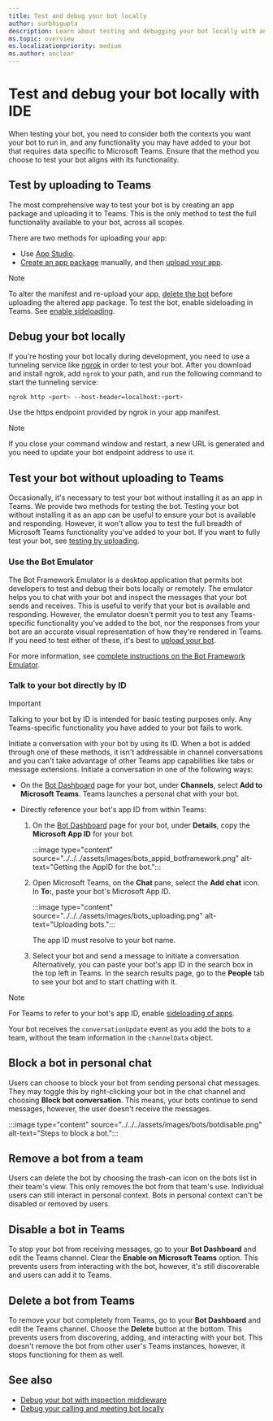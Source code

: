 ```yaml
---
title: Test and debug your bot locally
author: surbhigupta
description: Learn about testing and debugging your bot locally with an IDE within Teams environment via sideloading and more
ms.topic: overview
ms.localizationpriority: medium
ms.author: anclear
---
```


# Test and debug your bot locally with IDE

When testing your bot, you need to consider both the contexts you want your bot to run in, and any functionality you may have added to your bot that requires data specific to Microsoft Teams. Ensure that the method you choose to test your bot aligns with its functionality.

## Test by uploading to Teams

The most comprehensive way to test your bot is by creating an app package and uploading it to Teams. This is the only method to test the full functionality available to your bot, across all scopes.

There are two methods for uploading your app:

* Use [App Studio](~/concepts/build-and-test/app-studio-overview.md).
* [Create an app package](~/concepts/build-and-test/apps-package.md) manually, and then [upload your app](~/concepts/deploy-and-publish/apps-upload.md).

> [!NOTE]
> To alter the manifest and re-upload your app, [delete the bot](#delete-a-bot-from-teams) before uploading the altered app package.
> To test the bot, enable sideloading in Teams. See [enable sideloading](/microsoftteams/platform/concepts/build-and-test/prepare-your-o365-tenant#enable-custom-teams-apps-and-turn-on-custom-app-uploading).

## Debug your bot locally

If you're hosting your bot locally during development, you need to use a tunneling service like [ngrok](https://ngrok.com/) in order to test your bot. After you download and install ngrok, add `ngrok` to your path, and run the following command to start the tunneling service:

```bash
ngrok http <port> --host-header=localhost:<port>
```

Use the https endpoint provided by ngrok in your app manifest.

> [!NOTE]
> If you close your command window and restart, a new URL is generated and you need to update your bot endpoint address to use it.

## Test your bot without uploading to Teams

Occasionally, it's necessary to test your bot without installing it as an app in Teams. We provide two methods for testing the bot. Testing your bot without installing it as an app can be useful to ensure your bot is available and responding. However, it won't allow you to test the full breadth of Microsoft Teams functionality you've added to your bot. If you want to fully test your bot, see [testing by uploading](#test-by-uploading-to-teams).

### Use the Bot Emulator

The Bot Framework Emulator is a desktop application that permits bot developers to test and debug their bots locally or remotely. The emulator helps you to chat with your bot and inspect the messages that your bot sends and receives. This is useful to verify that your bot is available and responding. However, the emulator doesn't permit you to test any Teams-specific functionality you've added to the bot, nor the responses from your bot are an accurate visual representation of how they're rendered in Teams. If you need to test either of these, it's best to [upload your bot](#test-by-uploading-to-teams).

For more information, see [complete instructions on the Bot Framework Emulator](/azure/bot-service/bot-service-debug-emulator?view=azure-bot-service-4.0&preserve-view=true).

### Talk to your bot directly by ID

> [!Important]
> Talking to your bot by ID is intended for basic testing purposes only. Any Teams-specific functionality you have added to your bot fails to work.

Initiate a conversation with your bot by using its ID. When a bot is added through one of these methods, it isn't addressable in channel conversations and you can't take advantage of other Teams app capabilities like tabs or message extensions. Initiate a conversation in one of the following ways:

* On the [Bot Dashboard](https://dev.botframework.com/bots) page for your bot, under **Channels**, select **Add to Microsoft Teams**. Teams launches a personal chat with your bot.

* Directly reference your bot's app ID from within Teams:
   1. On the [Bot Dashboard](https://dev.botframework.com/bots) page for your bot, under **Details**, copy the **Microsoft App ID** for your bot.
  
      :::image type="content" source="../../../assets/images/bots_appid_botframework.png" alt-text="Getting the AppID for the bot.":::

   2. Open Microsoft Teams, on the **Chat** pane, select the **Add chat** icon. In **To:**, paste your bot's Microsoft App ID.
  
      :::image type="content" source="../../../assets/images/bots_uploading.png" alt-text="Uploading bots.":::

      The app ID must resolve to your bot name.

   3. Select your bot and send a message to initiate a conversation.
      Alternatively, you can paste your bot's app ID in the search box in the top left in Teams. In the search results page, go to the **People** tab to see your bot and to start chatting with it.

> [!Note]
> For Teams to refer to your bot's app ID, enable [sideloading of apps](/microsoftteams/platform/concepts/build-and-test/prepare-your-o365-tenant#enable-custom-teams-apps-and-turn-on-custom-app-uploading).

Your bot receives the `conversationUpdate` event as you add the bots to a team, without the team information in the `channelData` object.

## Block a bot in personal chat

Users can choose to block your bot from sending personal chat messages. They may toggle this by right-clicking your bot in the chat channel and choosing **Block bot conversation**. This means, your bots continue to send messages, however, the user doesn't receive the messages.

:::image type="content" source="../../../assets/images/bots/botdisable.png" alt-text="Steps to block a bot.":::

## Remove a bot from a team

Users can delete the bot by choosing the trash-can icon on the bots list in their team's view. This only removes the bot from that team's use. Individual users can still interact in personal context. Bots in personal context can't be disabled or removed by users.

## Disable a bot in Teams

To stop your bot from receiving messages, go to your **Bot Dashboard** and edit the Teams channel. Clear the **Enable on Microsoft Teams** option. This prevents users from interacting with the bot, however, it's still discoverable and users can add it to Teams.

## Delete a bot from Teams

To remove your bot completely from Teams, go to your **Bot Dashboard** and edit the Teams channel. Choose the **Delete** button at the bottom. This prevents users from discovering, adding, and interacting with your bot. This doesn't remove the bot from other user's Teams instances, however, it stops functioning for them as well.

## See also

* [Debug your bot with inspection middleware](/azure/bot-service/bot-service-debug-inspection-middleware)
* [Debug your calling and meeting bot locally](~/bots/calls-and-meetings/debugging-local-testing-calling-meeting-bots.md)
